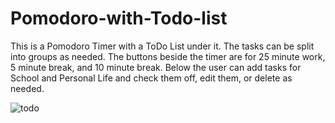 # Pomodoro-with-Todo-list
This is a Pomodoro Timer with a ToDo List under it. The tasks can be split into groups as needed. The buttons beside the timer are for 25 minute work, 5 minute break, and 10 minute break. Below the user can add tasks for School and Personal Life and check them off, edit them, or delete as needed. 

![todo](https://github.com/ImJehtts/Pomodoro-with-Todo-list/assets/111709491/068249e4-02ee-4437-b7c5-543c3000ff57)

